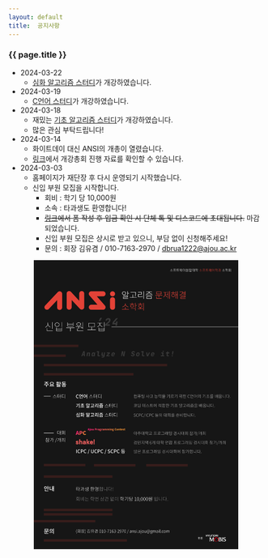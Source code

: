 ```yaml
---
layout: default
title:  공지사항
---
```



### {{ page.title }}

- 2024-03-22
  - [심화 알고리즘 스터디](/post/study_hard.md)가 개강하였습니다.
- 2024-03-19
  - [C언어 스터디](/post/study_c.md)가 개강하였습니다.
- 2024-03-18
  - 재밌는 [기초 알고리즘 스터디](/post/study_beginner.md)가 개강하였습니다.
  - 많은 관심 부탁드립니다!
- 2024-03-14
  - 화이트데이 대신 ANSI의 개총이 열렸습니다.
  - [링크](https://drive.google.com/file/d/1djHCGSYjjQiCXHCy1xpQw_v4NDMamKHt/view?usp=sharing)에서 개강총회 진행 자료를 확인할 수 있습니다.
- 2024-03-03
    - 홈페이지가 재단장 후 다시 운영되기 시작했습니다.
    - 신입 부원 모집을 시작합니다.
        - 회비 : 학기 당 10,000원
        - 소속 : 타과생도 환영합니다!
        - ~~[링크](https://forms.gle/BkGtBTEqLwfmyNWJA)에서 폼 작성 후 입금 확인 시 단체 톡 및 디스코드에 초대됩니다.~~ 마감되었습니다.
        - 신입 부원 모집은 상시로 받고 있으니, 부담 없이 신청해주세요!
        - 문의 : 회장 김유겸 / 010-7163-2970 / dbrua1222@ajou.ac.kr
          
<p align="center">
    <img width="80%" src="./post/files/A4%20-%201.png">
</p>



<!-- _Add your text here_


What's Markdown (`.md`)?

Markdown is markup that lets you write hypertext (HTML) documents
in easy-to-read and easy-to-write plain text.
No angle brackets `<></>` required for
paragraphs, lists, blockquotes, tables, etc.


This is a paragraph (in Markdown). Some more
text here.

This is another paragraph.

This is a list:

- Orange
- Apple
- Blueberry



Just getting started with Markdown?
See the [HTML <-> Markdown Quick Reference (Cheat Sheet)][quickref].


[quickref]: https://github.com/mundimark/quickrefs/blob/master/HTML.md -->
